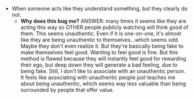   * When someone acts like they understand something, but they clearly do not. 
    * **Why does this bug me?** ANSWER: many times it seems like they are acting this way so OTHER people publicly watching will think good of them. This seems unauthentic. Even if it is one-on-one, it's almost like they are being unauthentic to themselves...which seems odd. Maybe they don't even realize it. But they're basically being fake to make themselves feel good. Wanting to feel good is fine. But this method is flawed because they will instantly feel good for rewarding their ego, but deep down they will generate a bad feeling, due to being fake. Still, I don't like to associate with an unauthentic person. It feels like associating with unauthentic people just teaches me about being unauthentic, which seems way less valuable than being surrounded by people that offer value.